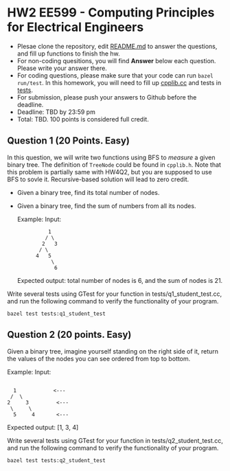 
# HW2 EE599 - Computing Principles for Electrical Engineers

- Plesae clone the repository, edit [README.md](README.md) to answer the questions, and fill up functions to finish the hw.
- For non-coding quesitions, you will find **Answer** below each question. Please write your answer there.
- For coding questions, please make sure that your code can run ```bazel run/test```. In this homework, you will need to fill up [cpplib.cc](src/lib/cpplib.cc) and tests in [tests](tests).
- For submission, please push your answers to Github before the deadline.
- Deadline: TBD by 23:59 pm
- Total: TBD. 100 points is considered full credit.

## Question 1 (20 Points. Easy)
In this question, we will write two functions using BFS to *measure* a given binary tree. The definition of ```TreeNode``` could be found in ```cpplib.h```. Note that this problem is partially same with HW4Q2, but you are supposed to use BFS to sovle it. Recursive-based solution will lead to zero credit.
- Given a binary tree, find its total number of nodes.
- Given a binary tree, find the sum of numbers from all its nodes.

  Example: 
  Input: 
  ```
            1
           / \
          2   3
         / \ 
        4   5
             \ 
              6
  ```
  Expected output: total number of nodes is 6, and the sum of nodes is 21.

Write several tests using GTest for your function in tests/q1_student_test.cc, and run the following command to verify the functionality of your program.
```
bazel test tests:q1_student_test
```

## Question 2 (20 points. Easy)
Given a binary tree, imagine yourself standing on the right side of it, return the values of the nodes you can see ordered from top to bottom.

  Example:
  Input:
  ```

    1            <---
   /  \
  2     3         <---
   \     \
    5     4       <---
  ```
  Expected output: [1, 3, 4]

Write several tests using GTest for your function in tests/q2_student_test.cc, and run the following command to verify the functionality of your program.
```
bazel test tests:q2_student_test
```
